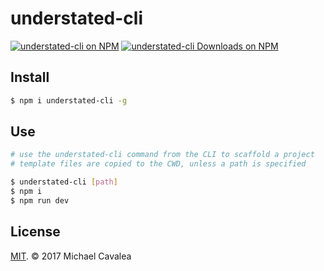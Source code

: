 # understated-cli

[![understated-cli on NPM](https://img.shields.io/npm/v/understated-cli.svg?style=flat-square)](https://www.npmjs.com/package/understated-cli) [![understated-cli Downloads on NPM](https://img.shields.io/npm/dm/understated-cli.svg?style=flat-square)](https://www.npmjs.com/package/understated-cli)

## Install

```sh
$ npm i understated-cli -g
```

## Use

```sh
# use the understated-cli command from the CLI to scaffold a project
# template files are copied to the CWD, unless a path is specified

$ understated-cli [path]
$ npm i
$ npm run dev
```

## License

[MIT](https://opensource.org/licenses/MIT). © 2017 Michael Cavalea
